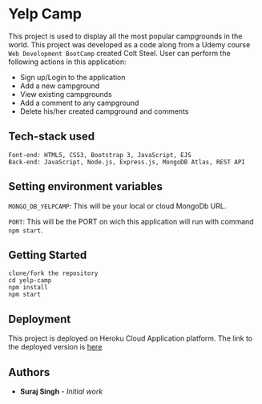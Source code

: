 # Yelp Camp

This project is used to display all the most popular campgrounds in the world.
This project was developed as a code along from a Udemy course `Web Development BootCamp` created Colt Steel.
User can perform the following actions in this application:
* Sign up/Login to the application
* Add a new campground
* View existing campgrounds
* Add a comment to any campground
* Delete his/her created campground and comments

## Tech-stack used

```
Font-end: HTML5, CSS3, Bootstrap 3, JavaScript, EJS
Back-end: JavaScript, Node.js, Express.js, MongoDB Atlas, REST API
```

## Setting environment variables

`MONGO_DB_YELPCAMP`: This will be your local or cloud MongoDb URL.

`PORT`: This will be the PORT on wich this application will run with command `npm start`.

## Getting Started

```
clone/fork the repository
cd yelp-camp
npm install
npm start
```

## Deployment

This project is deployed on Heroku Cloud Application platform.
The link to the deployed version is [here](https://secret-basin-15117.herokuapp.com/) 

## Authors

* **Suraj Singh** - *Initial work*
